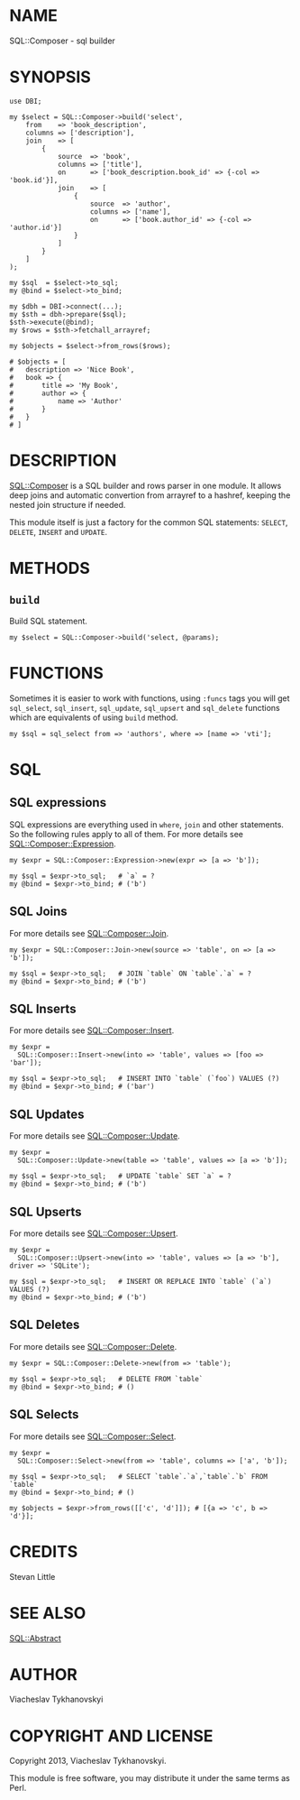# NAME

SQL::Composer - sql builder

# SYNOPSIS

    use DBI;

    my $select = SQL::Composer->build('select',
        from    => 'book_description',
        columns => ['description'],
        join    => [
            {
                source  => 'book',
                columns => ['title'],
                on      => ['book_description.book_id' => {-col => 'book.id'}],
                join    => [
                    {
                        source  => 'author',
                        columns => ['name'],
                        on      => ['book.author_id' => {-col => 'author.id'}]
                    }
                ]
            }
        ]
    );

    my $sql  = $select->to_sql;
    my @bind = $select->to_bind;

    my $dbh = DBI->connect(...);
    my $sth = dbh->prepare($sql);
    $sth->execute(@bind);
    my $rows = $sth->fetchall_arrayref;

    my $objects = $select->from_rows($rows);

    # $objects = [
    #   description => 'Nice Book',
    #   book => {
    #       title => 'My Book',
    #       author => {
    #           name => 'Author'
    #       }
    #   }
    # ]

# DESCRIPTION

[SQL::Composer](https://metacpan.org/pod/SQL::Composer) is a SQL builder and rows parser in one module. It allows deep
joins and automatic convertion from arrayref to a hashref, keeping the nested
join structure if needed.

This module itself is just a factory for the common SQL statements: `SELECT`,
`DELETE`, `INSERT` and `UPDATE`.

# METHODS

## `build`

Build SQL statement.

    my $select = SQL::Composer->build('select, @params);

# FUNCTIONS

Sometimes it is easier to work with functions, using `:funcs` tags you will get
`sql_select`, `sql_insert`, `sql_update`, `sql_upsert` and `sql_delete` functions which
are equivalents of using `build` method.

    my $sql = sql_select from => 'authors', where => [name => 'vti'];

# SQL

## SQL expressions

SQL expressions are everything used in `where`, `join` and other statements.
So the following rules apply to all of them. For more details see
[SQL::Composer::Expression](https://metacpan.org/pod/SQL::Composer::Expression).

    my $expr = SQL::Composer::Expression->new(expr => [a => 'b']);

    my $sql = $expr->to_sql;   # `a` = ?
    my @bind = $expr->to_bind; # ('b')

## SQL Joins

For more details see [SQL::Composer::Join](https://metacpan.org/pod/SQL::Composer::Join).

    my $expr = SQL::Composer::Join->new(source => 'table', on => [a => 'b']);

    my $sql = $expr->to_sql;   # JOIN `table` ON `table`.`a` = ?
    my @bind = $expr->to_bind; # ('b')

## SQL Inserts

For more details see [SQL::Composer::Insert](https://metacpan.org/pod/SQL::Composer::Insert).

    my $expr =
      SQL::Composer::Insert->new(into => 'table', values => [foo => 'bar']);

    my $sql = $expr->to_sql;   # INSERT INTO `table` (`foo`) VALUES (?)
    my @bind = $expr->to_bind; # ('bar')

## SQL Updates

For more details see [SQL::Composer::Update](https://metacpan.org/pod/SQL::Composer::Update).

    my $expr =
      SQL::Composer::Update->new(table => 'table', values => [a => 'b']);

    my $sql = $expr->to_sql;   # UPDATE `table` SET `a` = ?
    my @bind = $expr->to_bind; # ('b')

## SQL Upserts

For more details see [SQL::Composer::Upsert](https://metacpan.org/pod/SQL::Composer::Upsert).

    my $expr =
      SQL::Composer::Upsert->new(into => 'table', values => [a => 'b'], driver => 'SQLite');

    my $sql = $expr->to_sql;   # INSERT OR REPLACE INTO `table` (`a`) VALUES (?)
    my @bind = $expr->to_bind; # ('b')

## SQL Deletes

For more details see [SQL::Composer::Delete](https://metacpan.org/pod/SQL::Composer::Delete).

    my $expr = SQL::Composer::Delete->new(from => 'table');

    my $sql = $expr->to_sql;   # DELETE FROM `table`
    my @bind = $expr->to_bind; # ()

## SQL Selects

For more details see [SQL::Composer::Select](https://metacpan.org/pod/SQL::Composer::Select).

    my $expr =
      SQL::Composer::Select->new(from => 'table', columns => ['a', 'b']);

    my $sql = $expr->to_sql;   # SELECT `table`.`a`,`table`.`b` FROM `table`
    my @bind = $expr->to_bind; # ()

    my $objects = $expr->from_rows([['c', 'd']]); # [{a => 'c', b => 'd'}];

# CREDITS

Stevan Little

# SEE ALSO

[SQL::Abstract](https://metacpan.org/pod/SQL::Abstract)

# AUTHOR

Viacheslav Tykhanovskyi

# COPYRIGHT AND LICENSE

Copyright 2013, Viacheslav Tykhanovskyi.

This module is free software, you may distribute it under the same terms as Perl.
